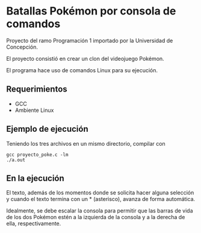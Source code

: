 # Batallas Pokémon por consola de comandos
Proyecto del ramo Programación 1 importado por la Universidad de Concepción.

El proyecto consistió en crear un clon del videojuego Pokémon.

El programa hace uso de comandos Linux para su ejecución.

## Requerimientos
- GCC
- Ambiente Linux

## Ejemplo de ejecución
Teniendo los tres archivos en un mismo directorio, compilar con
```
gcc proyecto_poke.c -lm
./a.out
```

## En la ejecución
El texto, además de los momentos donde se solicita hacer alguna selección y cuando el texto termina con un * (asterisco), avanza de forma automática.

Idealmente, se debe escalar la consola para permitir que las barras de vida de los dos Pokémon estén a la izquierda de la consola y a la derecha de ella, respectivamente.